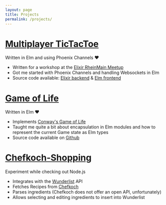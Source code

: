 ```yaml
---
layout: page
title: Projects
permalink: /projects/
---
```


# [Multiplayer TicTacToe](https://tictactoe-elm.herokuapp.com/)

Written in Elm and using Phoenix Channels ❤️

- Written for a workshop at the [Elixir RheinMain Meetup](https://www.meetup.com/Elixir-Meetup-Rhein-Main)
- Got me started with Phoenix Channels and handling Websockets in Elm
- Source code available: [Elixir backend](https://github.com/jfornoff/tictactoe) & [Elm frontend](https://github.com/jfornoff/tictactoe-elm)

# [Game of Life](https://elm-game-of-life.herokuapp.com/)

Written in Elm ❤️

- Implements [Conway's Game of Life](https://en.wikipedia.org/wiki/Conway%27s_Game_of_Life)
- Taught me quite a bit about encapsulation in Elm modules and how to represent the current Game state as Elm types
- Source code available on [Github](https://github.com/jfornoff/elm-game-of-life)

# [Chefkoch-Shopping](https://chefkoch-shopping.herokuapp.com)
Experiment while checking out Node.js

- Integrates with the [Wunderlist](https://www.wunderlist.com) API
- Fetches Recipes from [Chefkoch](https://www.chefkoch.de)
- Parses ingredients (Chefkoch does not offer an open API, unfortunately)
- Allows selecting and editing ingredients to insert into Wunderlist

